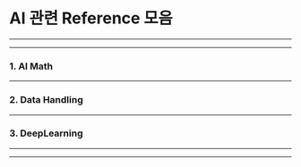# AI 관련 Reference 모음
---
---

### 1. AI Math
---
### 2. Data Handling
---
### 3. DeepLearning


---
---
